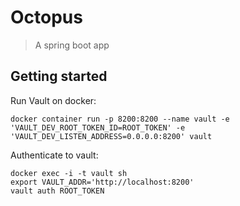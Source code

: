 # Octopus
> A spring boot app

## Getting started

Run Vault on docker:

```shell
docker container run -p 8200:8200 --name vault -e 'VAULT_DEV_ROOT_TOKEN_ID=ROOT_TOKEN' -e 'VAULT_DEV_LISTEN_ADDRESS=0.0.0.0:8200' vault
```
Authenticate to vault:

```shell
docker exec -i -t vault sh
export VAULT_ADDR='http://localhost:8200'
vault auth ROOT_TOKEN
```